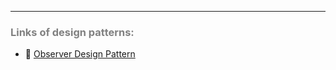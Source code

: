***
### <span style="color:grey">Links of design patterns:</span>
- 🔗 [Observer Design Pattern](https://www.twincontrols.com/community/twincat-knowledgebase/observer-design-pattern/) 